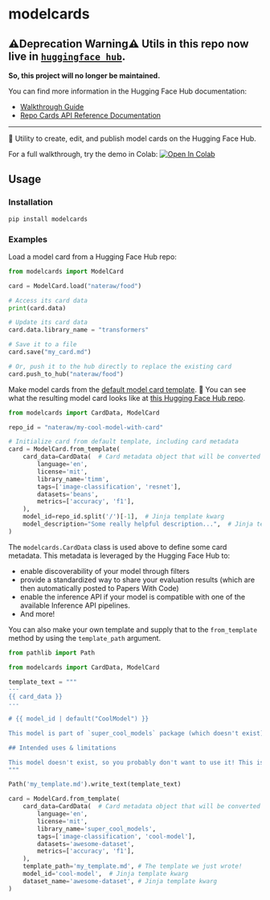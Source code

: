 # modelcards

## ⚠️Deprecation Warning⚠️ Utils in this repo now live in [`huggingface_hub`](https://github.com/huggingface/huggingface_hub).

**So, this project will no longer be maintained.**

You can find more information in the Hugging Face Hub documentation:
- [Walkthrough Guide](https://huggingface.co/docs/huggingface_hub/main/en/how-to-model-cards)
- [Repo Cards API Reference Documentation](https://huggingface.co/docs/huggingface_hub/main/en/package_reference/cards)

---

📝 Utility to create, edit, and publish model cards on the Hugging Face Hub.

For a full walkthrough, try the demo in Colab: [![Open In Colab](https://colab.research.google.com/assets/colab-badge.svg)](https://colab.research.google.com/github/nateraw/modelcards/blob/main/modelcards_demo.ipynb)


## Usage

### Installation

```
pip install modelcards
```

### Examples

Load a model card from a Hugging Face Hub repo:

```python
from modelcards import ModelCard

card = ModelCard.load("nateraw/food")

# Access its card data
print(card.data)

# Update its card data
card.data.library_name = "transformers"

# Save it to a file
card.save("my_card.md")

# Or, push it to the hub directly to replace the existing card
card.push_to_hub("nateraw/food")
```

Make model cards from the [default model card template](https://github.com/nateraw/modelcards/blob/main/modelcards/modelcard_template.md). 👀 You can see what the resulting model card looks like at [this Hugging Face Hub repo](https://huggingface.co/nateraw/my-cool-model-with-card).
```python
from modelcards import CardData, ModelCard

repo_id = "nateraw/my-cool-model-with-card"

# Initialize card from default template, including card metadata
card = ModelCard.from_template(
    card_data=CardData(  # Card metadata object that will be converted to YAML block
        language='en',
        license='mit',
        library_name='timm',
        tags=['image-classification', 'resnet'],
        datasets='beans',
        metrics=['accuracy', 'f1'],
    ),
    model_id=repo_id.split('/')[-1],  # Jinja template kwarg
    model_description="Some really helpful description...",  # Jinja template kwarg
)
```

The `modelcards.CardData` class is used above to define some card metadata. This metadata is leveraged by the Hugging Face Hub to:
- enable discoverability of your model through filters
- provide a standardized way to share your evaluation results (which are then automatically posted to Papers With Code)
- enable the inference API if your model is compatible with one of the available Inference API pipelines.
- And more!


You can also make your own template and supply that to the `from_template` method by using the `template_path` argument.

```python
from pathlib import Path

from modelcards import CardData, ModelCard

template_text = """
---
{{ card_data }}
---

# {{ model_id | default("CoolModel") }}

This model is part of `super_cool_models` package (which doesn't exist)! It is a fine tuned `cool-model` on the `{{ dataset_name }}`.

## Intended uses & limitations

This model doesn't exist, so you probably don't want to use it! This is just an example template. Please write a very thoughtful model card ❤️
"""

Path('my_template.md').write_text(template_text)

card = ModelCard.from_template(
    card_data=CardData(  # Card metadata object that will be converted to YAML block
        language='en',
        license='mit',
        library_name='super_cool_models',
        tags=['image-classification', 'cool-model'],
        datasets='awesome-dataset',
        metrics=['accuracy', 'f1'],
    ),
    template_path='my_template.md', # The template we just wrote!
    model_id='cool-model',  # Jinja template kwarg
    dataset_name='awesome-dataset', # Jinja template kwarg
)
```
